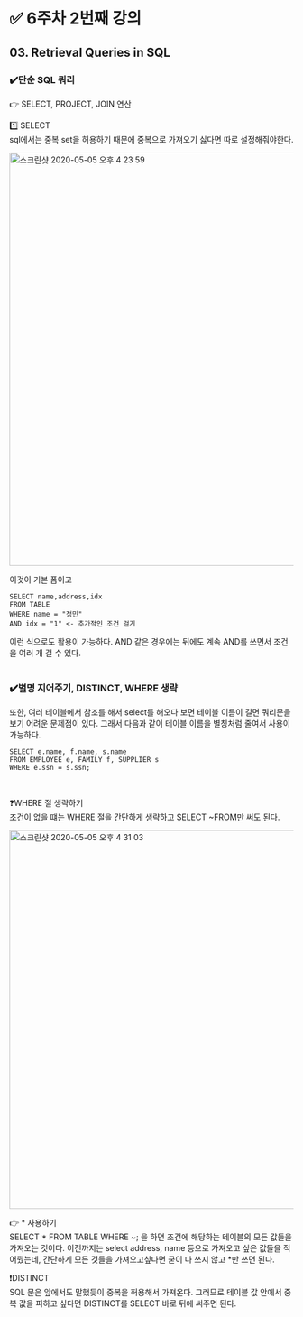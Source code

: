 # ✅ 6주차 2번째 강의

## 03. Retrieval Queries in SQL

### ✔️단순 SQL 쿼리

👉 SELECT, PROJECT, JOIN 연산  <br>

1️⃣ SELECT <br>
sql에서는 중복 set을 허용하기 때문에 중복으로 가져오기 싫다면 따로 설정해줘야한다. 

<img width="732" alt="스크린샷 2020-05-05 오후 4 23 59" src="https://user-images.githubusercontent.com/35520314/81043230-d9757100-8eec-11ea-99cf-8eb695a124b6.png">

이것이 기본 폼이고  <br>
```
SELECT name,address,idx
FROM TABLE
WHERE name = "정민" 
AND idx = "1" <- 추가적인 조건 걸기
```
이런 식으로도 활용이 가능하다. AND 같은 경우에는 뒤에도 계속 AND를 쓰면서 조건을 여러 개 걸 수 있다.
  <br> <br>

### ✔️별명 지어주기, DISTINCT, WHERE 생략

또한, 여러 테이블에서 참조를 해서 select를 해오다 보면 테이블 이름이 길면 쿼리문을 보기 어려운 문제점이 있다. 그래서 다음과 같이 테이블 이름을 별칭처럼 줄여서 사용이 가능하다.  <br>

```
SELECT e.name, f.name, s.name
FROM EMPLOYEE e, FAMILY f, SUPPLIER s
WHERE e.ssn = s.ssn;
```
 <br>

❓WHERE 절 생략하기 <br>
조건이 없을 떄는 WHERE 절을 간단하게 생략하고 SELECT ~FROM만 써도 된다. 

<img width="671" alt="스크린샷 2020-05-05 오후 4 31 03" src="https://user-images.githubusercontent.com/35520314/81043738-d0d16a80-8eed-11ea-9927-5df38b620ac7.png">

<br>

👉 * 사용하기 <br>
SELECT * FROM TABLE WHERE ~; 을 하면 조건에 해당하는 테이블의 모든 값들을 가져오는 것이다. 이전까지는 select address, name 등으로 가져오고 싶은 값들을 적어줬는데, 간단하게 모든 것들을 가져오고싶다면 굳이 다 쓰지 않고 *만 쓰면 된다. <br>

❗️DISTINCT <br>
SQL 문은 앞에서도 말했듯이 중복을 허용해서 가져온다. 그러므로 테이블 값 안에서 중복 값을 피하고 싶다면 DISTINCT를 SELECT 바로 뒤에 써주면 된다. <br><br>


